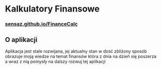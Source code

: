 # Kalkulatory Finansowe

### [sensaz.github.io/FinanceCalc](sensaz.github.io/FinanceCalc)

## O aplikacji
Aplikacja jest stale rozwijana, jej aktualny stan w dość zbliżony sposób obrazuje moją wiedze na temat finansów która z dnia na dzień się poszerza a wraz z nią pomysły na dalszy rozwuj tej aplikacji
